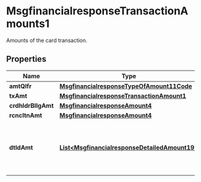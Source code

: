 

# MsgfinancialresponseTransactionAmounts1

Amounts of the card transaction.
## Properties

Name | Type | Description | Notes
------------ | ------------- | ------------- | -------------
**amtQlfr** | [**MsgfinancialresponseTypeOfAmount11Code**](MsgfinancialresponseTypeOfAmount11Code.md) |  |  [optional]
**txAmt** | [**MsgfinancialresponseTransactionAmount1**](MsgfinancialresponseTransactionAmount1.md) |  |  [optional]
**crdhldrBllgAmt** | [**MsgfinancialresponseAmount4**](MsgfinancialresponseAmount4.md) |  |  [optional]
**rcncltnAmt** | [**MsgfinancialresponseAmount4**](MsgfinancialresponseAmount4.md) |  |  [optional]
**dtldAmt** | [**List&lt;MsgfinancialresponseDetailedAmount19&gt;**](MsgfinancialresponseDetailedAmount19.md) | Further details of some or all amounts in the transaction amount. |  [optional]



